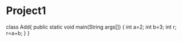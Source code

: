 # Project1
class Add{
public static void main(String args[])
{
  int a=2;
  int b=3;
  int r;
  r=a+b;
  }
}
